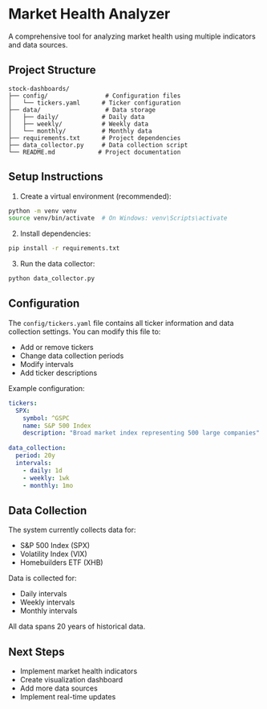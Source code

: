 # Market Health Analyzer

A comprehensive tool for analyzing market health using multiple indicators and data sources.

## Project Structure
```
stock-dashboards/
├── config/                # Configuration files
│   └── tickers.yaml      # Ticker configuration
├── data/                  # Data storage
│   ├── daily/            # Daily data
│   ├── weekly/           # Weekly data
│   └── monthly/          # Monthly data
├── requirements.txt      # Project dependencies
├── data_collector.py     # Data collection script
└── README.md            # Project documentation
```

## Setup Instructions

1. Create a virtual environment (recommended):
```bash
python -m venv venv
source venv/bin/activate  # On Windows: venv\Scripts\activate
```

2. Install dependencies:
```bash
pip install -r requirements.txt
```

3. Run the data collector:
```bash
python data_collector.py
```

## Configuration

The `config/tickers.yaml` file contains all ticker information and data collection settings. You can modify this file to:
- Add or remove tickers
- Change data collection periods
- Modify intervals
- Add ticker descriptions

Example configuration:
```yaml
tickers:
  SPX:
    symbol: ^GSPC
    name: S&P 500 Index
    description: "Broad market index representing 500 large companies"
  
data_collection:
  period: 20y
  intervals:
    - daily: 1d
    - weekly: 1wk
    - monthly: 1mo
```

## Data Collection
The system currently collects data for:
- S&P 500 Index (SPX)
- Volatility Index (VIX)
- Homebuilders ETF (XHB)

Data is collected for:
- Daily intervals
- Weekly intervals
- Monthly intervals

All data spans 20 years of historical data.

## Next Steps
- Implement market health indicators
- Create visualization dashboard
- Add more data sources
- Implement real-time updates 